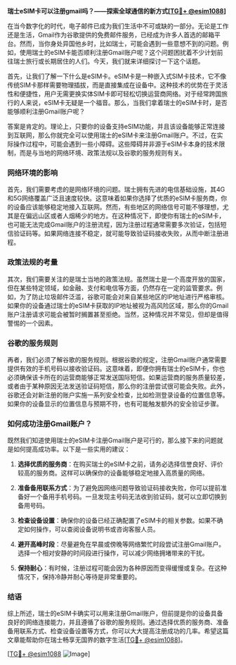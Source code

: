 **瑞士eSIM卡可以注册gmail吗？——探索全球通信的新方式[[TG💪+ @esim1088](https://t.me/s/esim1088)]**

在当今数字化的时代，电子邮件已成为我们生活中不可或缺的一部分。无论是工作还是生活，Gmail作为谷歌提供的免费邮件服务，已经成为许多人首选的邮箱平台。然而，当你身处异国他乡时，比如瑞士，可能会遇到一些意想不到的问题。例如，使用瑞士的eSIM卡能否顺利注册Gmail账户呢？这个问题困扰着不少计划前往瑞士旅行或长期居住的人们。今天，我们就来详细探讨一下这个话题。

首先，让我们了解一下什么是eSIM卡。eSIM卡是一种嵌入式SIM卡技术，它不像传统SIM卡那样需要物理插拔，而是直接集成在设备中。这种技术的优势在于灵活性和便捷性，用户无需更换实体SIM卡即可轻松切换运营商网络。对于经常跨国旅行的人来说，eSIM卡无疑是一个福音。那么，当我们拿着瑞士的eSIM卡时，是否能够顺利注册Gmail账户呢？

答案是肯定的。理论上，只要你的设备支持eSIM功能，并且该设备能够正常连接到互联网，那么你就完全可以使用瑞士的eSIM卡来注册Gmail账户。不过，在实际操作过程中，可能会遇到一些小障碍。这些障碍并非源于eSIM卡本身的技术限制，而是与当地的网络环境、政策法规以及谷歌的服务规则有关。

### 网络环境的影响

首先，我们需要考虑的是网络环境的问题。瑞士拥有先进的电信基础设施，其4G和5G网络覆盖广泛且速度较快。这意味着如果你选择了优质的eSIM卡服务商，你的设备应该能够稳定地接入互联网。然而，有些地区的网络信号可能不够理想，尤其是在偏远山区或者人烟稀少的地方。在这种情况下，即使你有瑞士的eSIM卡，也可能无法完成Gmail账户的注册流程，因为注册过程通常需要多次验证，包括短信验证码等。如果网络连接不稳定，就可能导致验证码接收失败，从而中断注册进程。

### 政策法规的考量

其次，我们需要关注的是瑞士当地的政策法规。虽然瑞士是一个高度开放的国家，但在某些特定领域，如金融、支付和电信等方面，仍然存在一定的监管要求。例如，为了防止垃圾邮件泛滥，谷歌可能会对来自某些地区的IP地址进行严格审核。如果你的设备通过瑞士的eSIM卡获取的IP地址被视为高风险区域，那么你的Gmail账户注册请求可能会被暂时搁置甚至拒绝。当然，这种情况并不常见，但却是值得警惕的一个因素。

### 谷歌的服务规则

再者，我们必须了解谷歌的服务规则。根据谷歌的规定，注册Gmail账户通常需要提供有效的手机号码以接收验证码。这意味着，即便你拥有瑞士的eSIM卡，你也必须确保该卡所在的运营商能够正常发送国际短信。如果运营商的服务质量较差，或者由于某种原因无法发送验证码短信，那么你的注册尝试很可能会失败。此外，谷歌还会对新注册的账户实施一系列安全检查，比如检测登录设备的位置信息等。如果你的设备显示的位置信息与预期不符，也有可能触发额外的安全验证步骤。

### 如何成功注册Gmail账户？

既然我们知道使用瑞士的eSIM卡注册Gmail账户是可行的，那么接下来的问题就是如何提高成功率。以下是一些实用的建议：

1. **选择优质的服务商**：在购买瑞士的eSIM卡之前，请务必选择信誉良好、评价较高的服务商。这样可以确保你的设备能够稳定地接入高质量的网络。
   
2. **准备备用联系方式**：为了避免因网络问题导致验证码接收失败，你可以提前准备好一个备用手机号码。一旦发现主号码无法收到验证码，就可以立即切换到备用号码。

3. **检查设备设置**：确保你的设备已经正确配置了eSIM卡的相关参数。如果不确定如何操作，可以查阅设备说明书或咨询客服人员。

4. **避开高峰时段**：尽量避免在早晨或傍晚等网络繁忙时段尝试注册Gmail账户。选择一个相对安静的时间段进行操作，可以减少网络拥堵带来的干扰。

5. **保持耐心**：有时候，注册过程可能会因为各种原因而变得缓慢或复杂。在这种情况下，保持冷静并耐心等待是非常重要的。

### 结语

综上所述，瑞士的eSIM卡确实可以用来注册Gmail账户，但前提是你的设备具备良好的网络连接能力，并且遵循了谷歌的服务规则。通过选择优质的服务商、准备备用联系方式、检查设备设置等方式，你可以大大提高注册成功的几率。希望这篇文章能帮助你在瑞士畅享无国界的数字生活[[TG💪+ @esim1088](https://t.me/s/esim1088)]。

[[TG💪+ @esim1088](https://t.me/s/esim1088) ![Image](https://i.postimg.cc/4NQfJmqS/Snipaste-2025-05-13-00-14-12.png)]